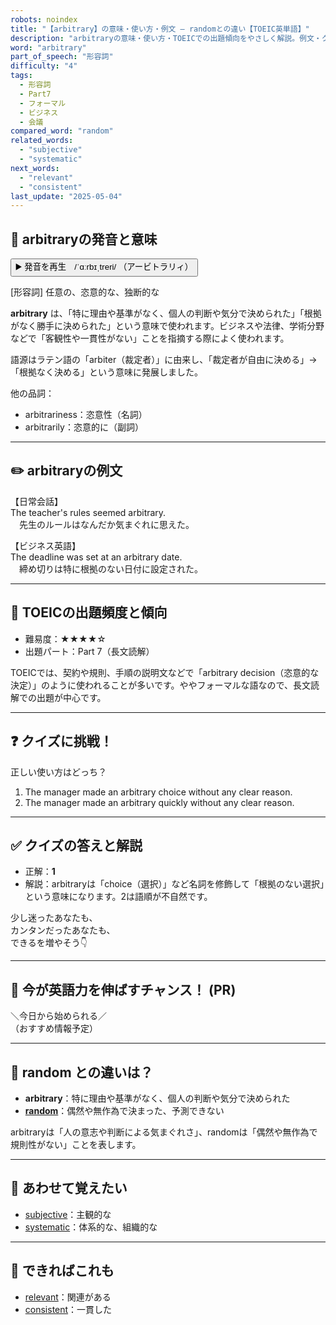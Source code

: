 ```yaml
---
robots: noindex
title: "【arbitrary】の意味・使い方・例文 ― randomとの違い【TOEIC英単語】"
description: "arbitraryの意味・使い方・TOEICでの出題傾向をやさしく解説。例文・クイズ付きでrandomとの違いもわかりやすく学べます。"
word: "arbitrary"
part_of_speech: "形容詞"
difficulty: "4"
tags:
  - 形容詞
  - Part7
  - フォーマル
  - ビジネス
  - 会議
compared_word: "random"
related_words:
  - "subjective"
  - "systematic"
next_words:
  - "relevant"
  - "consistent"
last_update: "2025-05-04"
---
```


## 🔰 arbitraryの発音と意味

<button class="play-audio" onclick="playTTS('arbitrary')">
  <span class="play-audio-main">
    ▶️ 発音を再生　/ˈɑːrbɪˌtreri/
  </span>
  <span class="play-audio-sub">
    （アービトラリィ）
  </span>
</button>

[形容詞] 任意の、恣意的な、独断的な

**arbitrary** は、「特に理由や基準がなく、個人の判断や気分で決められた」「根拠がなく勝手に決められた」という意味で使われます。ビジネスや法律、学術分野などで「客観性や一貫性がない」ことを指摘する際によく使われます。

語源はラテン語の「arbiter（裁定者）」に由来し、「裁定者が自由に決める」→「根拠なく決める」という意味に発展しました。

他の品詞：  
- arbitrariness：恣意性（名詞）
- arbitrarily：恣意的に（副詞）

---

## ✏️ arbitraryの例文

【日常会話】  
The teacher's rules seemed arbitrary.  
　先生のルールはなんだか気まぐれに思えた。

【ビジネス英語】  
The deadline was set at an arbitrary date.  
　締め切りは特に根拠のない日付に設定された。

---

## 🎯 TOEICの出題頻度と傾向

- 難易度：★★★★☆
- 出題パート：Part 7（長文読解）

TOEICでは、契約や規則、手順の説明文などで「arbitrary decision（恣意的な決定）」のように使われることが多いです。ややフォーマルな語なので、長文読解での出題が中心です。

---

## ❓ クイズに挑戦！

正しい使い方はどっち？

1. The manager made an arbitrary choice without any clear reason.  
2. The manager made an arbitrary quickly without any clear reason.

---

## ✅ クイズの答えと解説

- 正解：**1**
- 解説：arbitraryは「choice（選択）」など名詞を修飾して「根拠のない選択」という意味になります。2は語順が不自然です。

少し迷ったあなたも、  
カンタンだったあなたも、  
できるを増やそう👇️

---

## 🚀 今が英語力を伸ばすチャンス！ (PR)

<div class="info-center">
＼今日から始められる／<br>  
（おすすめ情報予定）
</div>

---

## 🤔  random との違いは？

- **arbitrary**：特に理由や基準がなく、個人の判断や気分で決められた
- **[random](/word/random)**：偶然や無作為で決まった、予測できない

arbitraryは「人の意志や判断による気まぐれさ」、randomは「偶然や無作為で規則性がない」ことを表します。

---

## 🧩 あわせて覚えたい

- [subjective](/word/subjective)：主観的な
- [systematic](/word/systematic)：体系的な、組織的な

---

## 📖 できればこれも

- [relevant](/word/relevant)：関連がある
- [consistent](/word/consistent)：一貫した

<!-- cvid: aid24_bid10 -->
